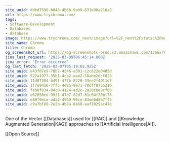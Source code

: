 ```yaml
---
site_uuid: ddbd7590-b048-4b6b-9ab9-833e98a216a3
url: https://www.trychroma.com/
tags:
- Software-Development
- Databases
- database
image: https://www.trychroma.com/_next/image?url=%2F_next%2Fstatic%2Fmedia%2Fchroma.d840f629.png&w=96&q=75&dpl=dpl_3kt7m34p2QipeYnkfoKSXxdcUrWN
site_name: Chroma
title: Chroma
og_screenshot_url: https://og-screenshots-prod.s3.amazonaws.com/1366x768/80/false/095d2c9fb3f127bf5ce51db84b52efc92ff3d23b74629a79de8e46b18f106d4f.jpeg
jina_last_request: '2025-03-09T06:45:14.088Z'
jina_error: 'Error occurred'
og_last_fetch: '2025-03-07T05:19:02.925Z'
site_uuid: e43f67e9-78b7-4346-a301-c2c622e0405d
site_uuid: 522a1977-35b1-4ca2-aae2-58abe2dcf023
site_uuid: 11d87384-b49f-477b-8220-33ee2f4011d7
site_uuid: 1f7e9416-7ffc-4e85-9e71-70dff8755316
site_uuid: feb0f034-84c0-4124-ad2c-2a28c8e0cf66
site_uuid: a62856ed-99f1-47b7-82d7-81c04f20bf78
site_uuid: e89f9ece-ada2-4960-99ce-83eebd867ff5
site_uuid: c9a7bf80-2e2b-4b8a-8460-aaf1029ac47e
---
```

One of the Vector [[Databases]] used for [[RAG]] and [[Knowledge Augmented Generation|KAG]] approaches to [[Artificial Intelligence|AI]].

[[Open Source]]





